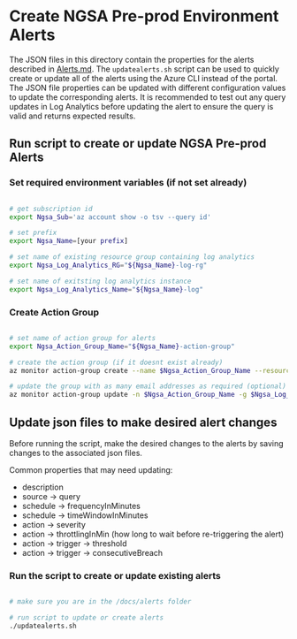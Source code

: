 # Create NGSA Pre-prod Environment Alerts

The JSON files in this directory contain the properties for the alerts described in [Alerts.md](../Alerts.md).  The `updatealerts.sh` script can be used to quickly create or update all of the alerts using the Azure CLI instead of the portal. The JSON file properties can be updated with different configuration values to update the corresponding alerts.  It is recommended to test out any query updates in Log Analytics before updating the alert to ensure the query is valid and returns expected results.

## Run script to create or update NGSA Pre-prod Alerts

### Set required environment variables (if not set already)

```bash

# get subscription id
export Ngsa_Sub='az account show -o tsv --query id'

# set prefix
export Ngsa_Name=[your prefix]

# set name of existing resource group containing log analytics
export Ngsa_Log_Analytics_RG="${Ngsa_Name}-log-rg"

# set name of exitsting log analytics instance
export Ngsa_Log_Analytics_Name="${Ngsa_Name}-log"

```

### Create Action Group

```bash

# set name of action group for alerts
export Ngsa_Action_Group_Name="${Ngsa_Name}-action-group"

# create the action group (if it doesnt exist already)
az monitor action-group create --name $Ngsa_Action_Group_Name --resource-group $Ngsa_Log_Analytics_RG --action email {Name} {email address}

# update the group with as many email addresses as required (optional)
az monitor action-group update -n $Ngsa_Action_Group_Name -g $Ngsa_Log_Analytics_RG --add-action email {Name} {email address}

```

## Update json files to make desired alert changes

Before running the script, make the desired changes to the alerts by saving changes to the associated json files.

Common properties that may need updating:

- description
- source -> query
- schedule -> frequencyInMinutes
- schedule -> timeWindowInMinutes
- action -> severity
- action -> throttlingInMin (how long to wait before re-triggering the alert)
- action -> trigger -> threshold
- action -> trigger -> consecutiveBreach

### Run the script to create or update existing alerts

```bash

# make sure you are in the /docs/alerts folder

# run script to update or create alerts
./updatealerts.sh


```
